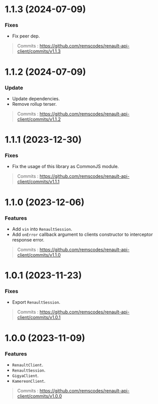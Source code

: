 # 1.1.3 (2024-07-09)

### Fixes

- Fix peer dep.

> Commits : https://github.com/remscodes/renault-api-client/commits/v1.1.3

# 1.1.2 (2024-07-09)

### Update

- Update dependencies.
- Remove rollup terser.

> Commits : https://github.com/remscodes/renault-api-client/commits/v1.1.2

# 1.1.1 (2023-12-30)

### Fixes

- Fix the usage of this library as CommonJS module.

> Commits : https://github.com/remscodes/renault-api-client/commits/v1.1.1

# 1.1.0 (2023-12-06)

### Features

- Add `vin` into `RenaultSession`.
- Add `onError` callback argument to clients constructor to interceptor response error.

> Commits : https://github.com/remscodes/renault-api-client/commits/v1.1.0

# 1.0.1 (2023-11-23)

### Fixes

- Export `RenaultSession`.

> Commits : https://github.com/remscodes/renault-api-client/commits/v1.0.1

# 1.0.0 (2023-11-09)

### Features

- `RenaultClient`.
- `RenaultSession`.
- `GigyaClient`.
- `KamereonClient`.

> Commits : https://github.com/remscodes/renault-api-client/commits/v1.0.0
